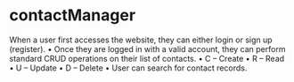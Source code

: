 # contactManager
When a user first accesses the website, they can either login or sign up (register).
• Once they are logged in with a valid account, they can perform standard CRUD
operations on their list of contacts.
• C – Create
• R – Read
• U – Update
• D – Delete
• User can search for contact records.

